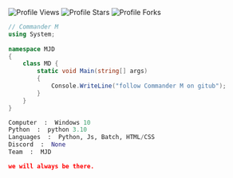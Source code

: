 <img src="https://img.shields.io/badge/dynamic/json?&label=Total%20Views&color=bb2527&style=flat&style=for-the-badge&query=%24.views&url=https://api.github-star-counter.workers.dev/user/Commander-M" alt="Profile Views"></a>
<img src="https://img.shields.io/badge/dynamic/json?&label=Total%20Stars&color=bb2527&style=flat&style=for-the-badge&query=%24.stars&url=https://api.github-star-counter.workers.dev/user/Commander-M" alt="Profile Stars"></a>
<img src="https://img.shields.io/badge/dynamic/json?&label=Total%20Forks&color=bb2527&style=flat&style=for-the-badge&query=%24.forks&url=https://api.github-star-counter.workers.dev/user/Commander-M" alt="Profile Forks"></a>

```C#
// Commander M
using System;
 
namespace MJD
{
    class MD {         
        static void Main(string[] args)
        {
            Console.WriteLine("follow Commander M on gitub");
        }
    }
}
```

```python
Computer  :  Windows 10
Python  :  python 3.10
Languages  :  Python, Js, Batch, HTML/CSS
Discord  :  None
Team  :  MJD
```

```json
we will always be there.
```
